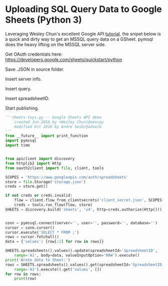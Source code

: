 # Uploading SQL Query Data to Google Sheets (Python 3)

Leveraging Wesley Chun's excellent Google API [tutorial](http://wescpy.blogspot.ca/2016/06/using-new-google-sheets-api.html), the snipet below is a quick and dirty way to get an MSSQL query data on a GSheet.
pymsql does the heavy lifting on the MSSQL server side.

Get OAuth credentials here: https://developers.google.com/sheets/quickstart/python

Save .JSON in source folder.

Insert server info.

Insert query.

Insert spreadsheetID.

Start publishing.

```python
'''sheets-toys.py -- Google Sheets API demo
    created Jun 2016 by +Wesley Chun/@wescpy
    modified Oct 2016 by Andre Seib/@adseib
'''
from __future__ import print_function
import pymssql
import time


from apiclient import discovery
from httplib2 import Http
from oauth2client import file, client, tools

SCOPES = 'https://www.googleapis.com/auth/spreadsheets'
store = file.Storage('storage.json')
creds = store.get()

if not creds or creds.invalid:
    flow = client.flow_from_clientsecrets('client_secret.json', SCOPES)
    creds = tools.run_flow(flow, store)
SHEETS = discovery.build('sheets', 'v4', http=creds.authorize(Http()))


conn = pymssql.connect(server='', user='', password='', database='')
cursor = conn.cursor()
cursor.execute('SELECT * FROM ;')
rows = cursor.fetchall()
data = {'values': [row[:2] for row in rows]}

SHEETS.spreadsheets().values().update(spreadsheetId='SpreadsheetID',
    range='A1', body=data, valueInputOption='RAW').execute()
print('Wrote data to Sheet:')
rows = SHEETS.spreadsheets().values().get(spreadsheetId='SpreadsheetID',
    range='A1').execute().get('values', [])
for row in rows:
    print(row)
```
